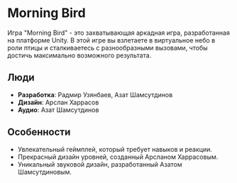 # Morning Bird

Игра "Morning Bird" - это захватывающая аркадная игра, разработанная на платформе Unity. В этой игре вы взлетаете в виртуальное небо в роли птицы и сталкиваетесь с разнообразными вызовами, чтобы достичь максимально возможного результата.

## Люди

- **Разработка**: Радмир Узянбаев, Азат Шамсутдинов
- **Дизайн**: Арслан Харрасов
- **Аудио**: Азат Шамсутдинов

## Особенности

- Увлекательный геймплей, который требует навыков и реакции.
- Прекрасный дизайн уровней, созданный Арсланом Харрасовым.
- Уникальный звуковой дизайн, разработанный Азатом Шамсутдиновым.
